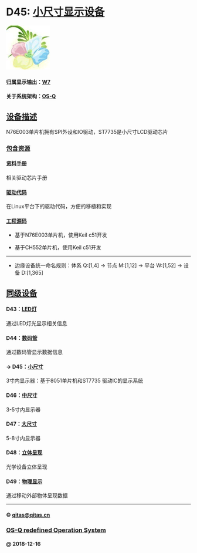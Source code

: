 ﻿# D45: [小尺寸显示设备](https://github.com/OS-Q/D45) 

[![sites](OS-Q/OS-Q.png)](http://www.OS-Q.com)

#### 归属显示输出：[W7](https://github.com/OS-Q/W7)

#### 关于系统架构：[OS-Q](https://github.com/OS-Q/OS-Q)

## [设备描述](https://github.com/OS-Q/D45/wiki) 

N76E003单片机拥有SPI外设和IO驱动，ST7735是小尺寸LCD驱动芯片

### [包含资源](OS-Q/) 

#### [资料手册](docs/)

相关驱动芯片手册

#### [驱动代码](driver/)

在Linux平台下的驱动代码，方便的移植和实现

#### [工程源码](project/)

- 基于N76E003单片机，使用Keil c51开发

- 基于CH552单片机，使用Keil c51开发

---

- 边缘设备统一命名规则：体系 Q:[1,4] -> 节点 M:[1,12] -> 平台 W:[1,52] -> 设备 D:[1,365]

## [同级设备](https://github.com/OS-Q/W7/wiki) 

#### D43：[LED灯](https://github.com/OS-Q/D43)

通过LED灯光显示相关信息

#### D44：[数码管](https://github.com/OS-Q/D44)

通过数码管显示数据信息

#### -> D45：[小尺寸](https://github.com/OS-Q/D45)

3寸内显示器：基于8051单片机和ST7735 驱动IC的显示系统

#### D46：[中尺寸](https://github.com/OS-Q/D46)

3-5寸内显示器

#### D47：[大尺寸](https://github.com/OS-Q/D47)

5-8寸内显示器

#### D48：[立体呈现](https://github.com/OS-Q/D48)

光学设备立体呈现

#### D49：[物理显示](https://github.com/OS-Q/D49)

通过移动外部物体呈现数据

---

####  © qitas@qitas.cn
###  [OS-Q redefined Operation System](http://www.OS-Q.com)
####  @ 2018-12-16
